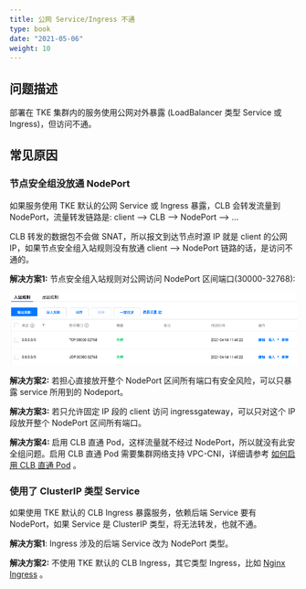 ```yaml
---
title: 公网 Service/Ingress 不通
type: book
date: "2021-05-06"
weight: 10
---
```


## 问题描述

部署在 TKE 集群内的服务使用公网对外暴露 (LoadBalancer 类型 Service 或 Ingress)，但访问不通。

## 常见原因

### 节点安全组没放通 NodePort

如果服务使用 TKE 默认的公网 Service 或 Ingress 暴露，CLB 会转发流量到 NodePort，流量转发链路是: client –> CLB –> NodePort –> ...

CLB 转发的数据包不会做 SNAT，所以报文到达节点时源 IP 就是 client 的公网 IP，如果节点安全组入站规则没有放通 client –> NodePort 链路的话，是访问不通的。

**解决方案1:** 节点安全组入站规则对公网访问 NodePort 区间端口(30000-32768):

![](1.png)

**解决方案2:** 若担心直接放开整个 NodePort 区间所有端口有安全风险，可以只暴露 service 所用到的 Nodeport。

**解决方案3:** 若只允许固定 IP 段的 client 访问 ingressgateway，可以只对这个 IP 段放开整个 NodePort 区间所有端口。

**解决方案4:** 启用 CLB 直通 Pod，这样流量就不经过 NodePort，所以就没有此安全组问题。启用 CLB 直通 Pod 需要集群网络支持 VPC-CNI，详细请参考 [如何启用 CLB 直通 Pod](https://imroc.cc/k8s/faq/tke/loadblancer-to-pod-directly/) 。

### 使用了 ClusterIP 类型 Service

如果使用 TKE 默认的 CLB Ingress 暴露服务，依赖后端 Service 要有 NodePort，如果 Service 是 ClusterIP 类型，将无法转发，也就不通。

**解决方案1**: Ingress 涉及的后端 Service 改为 NodePort 类型。

**解决方案2:** 不使用 TKE 默认的 CLB Ingress，其它类型 Ingress，比如 [Nginx Ingress](https://cloud.tencent.com/document/product/457/50502) 。
